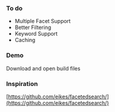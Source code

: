 ### To do

* Multiple Facet Support
* Better Filtering
* Keyword Support
* Caching

### Demo

Download and open build files

### Inspiration

[https://github.com/eikes/facetedsearch/](https://github.com/eikes/facetedsearch/)